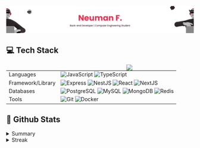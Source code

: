<a href="https://neumanf.com">
    <img src="images/header.png">
</a>

## 💻 Tech Stack

<picture>
    <img align="right" width="36%" src="https://github-readme-stats.vercel.app/api/top-langs/?username=neumanf&theme=buefy&layout=compact&title_color=E83151&icon_color=E83151&langs_count=6&hide=Shell,Astro,C%23,Svelte,SCSS,CSS,HTML,QML">
</picture>

|  |  |
|--|--|
| Languages | <img src="https://img.shields.io/badge/JavaScript-381D2A?style=flat-square&logo=javascript&logoColor=E83151" alt="JavaScript" /> <img src="https://img.shields.io/badge/TypeScript-381D2A?style=flat-square&logo=typescript&logoColor=E83151" alt="TypeScript" /> |
| Framework/Library | <img src="https://img.shields.io/badge/Express-381D2A?style=flat-square&logo=express&logoColor=E83151" alt="Express" /> <img src="https://img.shields.io/badge/NestJS-381D2A?style=flat-square&logo=nestjs&logoColor=E83151" alt="NestJS" /> <img src="https://img.shields.io/badge/React-381D2A?style=flat-square&logo=react&logoColor=E83151" alt="React" /> <img src="https://img.shields.io/badge/NextJS-381D2A?style=flat-square&logo=next.js&logoColor=E83151" alt="NextJS" /> |
| Databases | <img src="https://img.shields.io/badge/PostgreSQL-381D2A?style=flat-square&logo=postgresql&logoColor=E83151" alt="PostgreSQL" /> <img src="https://img.shields.io/badge/MySQL-381D2A?style=flat-square&logo=mysql&logoColor=E83151" alt="MySQL" /> <img src="https://img.shields.io/badge/MongoDB-381D2A?style=flat-square&logo=mongodb&logoColor=E83151" alt="MongoDB" />  <img src="https://img.shields.io/badge/Redis-381D2A?style=flat-square&logo=redis&logoColor=E83151" alt="Redis" /> |
| Tools | <img src="https://img.shields.io/badge/Git-381D2A?style=flat-square&logo=git&logoColor=E83151" alt="Git" /> <img src="https://img.shields.io/badge/Docker-381D2A?style=flat-square&logo=docker&logoColor=E83151" alt="Docker" /> |

## 📃 Github Stats

<details>

<summary>Summary</summary>

<img height="180em" src="https://github-readme-stats.vercel.app/api?username=neumanf&theme=buefy&show_icons=true&include_all_commits=true&title_color=E83151&icon_color=E83151" />

</details>

<details>

<summary>Streak</summary>

[![GitHub Streak](https://streak-stats.demolab.com?user=neumanf&theme=buefy)](https://github.com/neumanf)

</details>
